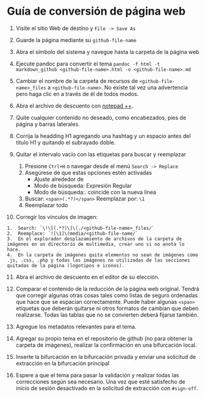 # Guía de conversión de página web

1.  Visite el sitio Web de destino y `File -> Save As`
2.  Guarde la página mediante su `github-file-name`
3.  Abra el símbolo del sistema y navegue hasta la carpeta de la página web
4.  Ejecute pandoc para convertir el tema `pandoc -f html -t markdown_github <github-file-name>.html -o <github-file-name>.md`
5.  Cambiar el nombre de la carpeta de recursos de `<github-file-name>_files` a `<github-file-name>`. No existe tal vez una advertencia pero haga clic en a través de él de todos modos.
6.  Abra el archivo de descuento con [notepad ++](https://notepad-plus-plus.org/).
7.  Quite cualquier contenido no deseado, como encabezados, pies de página y barras laterales.
8.  Corrija la headding H1 agregando una hashtag y un espacio antes del título H1 y quitando el subrayado doble.
9.  Quitar el intervalo vacío con las etiquetas para buscar y reemplazar
    
    1.  Presione `Ctrl+H` o navegar desde el menú `Search -> Replace`
    2.  Asegúrese de que estas opciones estén activadas
        -  Ajuste alrededor de
        -  Modo de búsqueda: Expresión Regular
        -  Modo de búsqueda:. coincide con la nueva línea
    3.  Buscar: `<span>(.*?)</span>` Reemplazar por: `\1`
    4.  Reemplazar todo

10.  Corregir los vínculos de imagen:

    1.  Search: `\!\[(.*?)\]\(./<github-file-name>_files/`
    2.  Reemplace: `![\1]\(media/<github-file-name/`
    3.  En el explorador desplazamiento de archivos de la carpeta de imágenes en un directorio de multimedia, crear uno si no anota lo hace.
    4.  En la carpeta de imágenes quita elementos no sean de imágenes como .js, .css, .php y todas las imágenes no utilizadas de las secciones quitadas de la página (logotipos e iconos).

11.  Abra el archivo de descuento en el editor de su elección. 

12. Comparar el contenido de la reducción de la página web original. Tendrá que corregir algunas otras cosas tales como listas de seguro ordenadas que hace que se espacian correctamente. Puede haber algunas `<span>` etiquetas que deberán quitarse ni otros formatos de cambian que deben realizarse. Todas las tablas que no se convierten deberá fijarse también.

13.  Agregue los metadatos relevantes para el tema.

14.  Agregar su propio tema en el repositorio de github (no para obtener la carpeta de imágenes), realizar la confirmación en una bifurcación local.

15.  Inserte la bifurcación en la bifurcación privada y enviar una solicitud de extracción en la bifurcación principal

16.  Espere a que el tema para pasar la validación y realizar todas las correcciones según sea necesario. Una vez que esté satisfecho de inicio de sesión desactivado en la solicitud de extracción con `#sign-off`.